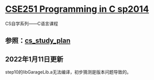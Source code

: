 # [CSE251 Programming in C sp2014](https://www.cse.msu.edu/~cse251/index.html)

CS自学系列——C语言课程

参照：[cs_study_plan](https://github.com/spring2go/cs_study_plan)
--
2022年1月11日更新
--
step10的libGarageLib.a无法编译，初步猜测是版本问题导致的。
